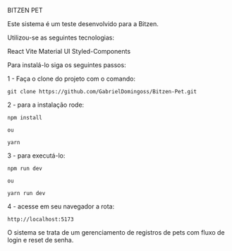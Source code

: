 BITZEN PET

Este sistema é um teste desenvolvido para a Bitzen.

Utilizou-se as seguintes tecnologias: 

React
Vite
Material UI
Styled-Components


Para instalá-lo siga os seguintes passos: 

1 - Faça o clone do projeto com o comando:
```
git clone https://github.com/GabrielDomingoss/Bitzen-Pet.git
```

2 - para a instalação rode: 
```
npm install

ou

yarn
```

3 - para executá-lo: 
```
npm run dev

ou

yarn run dev
```

4 - acesse em seu navegador a rota:
```
http://localhost:5173
```

O sistema se trata de um gerenciamento de registros de pets com fluxo de login e reset de senha.
